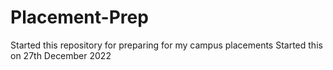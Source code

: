 # Placement-Prep
Started this repository for preparing for my campus placements
Started this on 27th December 2022